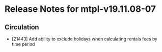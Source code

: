 
# Release Notes for mtpl-v19.11.08-07

## Circulation

- [[21443]](http://bugs.koha-community.org/bugzilla3/show_bug.cgi?id=21443) Add ability to exclude holidays when calculating rentals fees by time period


